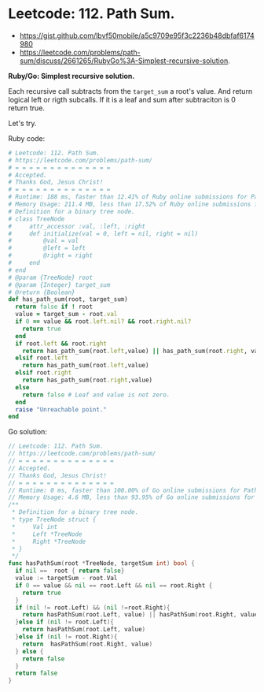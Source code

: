 # Leetcode: 112. Path Sum.

- https://gist.github.com/lbvf50mobile/a5c9709e95f3c2236b48dbfaf6174980
- https://leetcode.com/problems/path-sum/discuss/2661265/RubyGo%3A-Simplest-recursive-solution.

**Ruby/Go: Simplest recursive solution.**

Each recursive call subtracts from the `target_sum` a root's value. And return logical left or rigth subcalls. If it is a leaf and sum after subtraciton is 0 return true.

Let's try.

Ruby code:
```Ruby
# Leetcode: 112. Path Sum.
# https://leetcode.com/problems/path-sum/
# = = = = = = = = = = = = = =
# Accepted.
# Thanks God, Jesus Christ!
# = = = = = = = = = = = = = =
# Runtime: 188 ms, faster than 12.41% of Ruby online submissions for Path Sum.
# Memory Usage: 211.4 MB, less than 17.52% of Ruby online submissions for Path Sum.
# Definition for a binary tree node.
# class TreeNode
#     attr_accessor :val, :left, :right
#     def initialize(val = 0, left = nil, right = nil)
#         @val = val
#         @left = left
#         @right = right
#     end
# end
# @param {TreeNode} root
# @param {Integer} target_sum
# @return {Boolean}
def has_path_sum(root, target_sum)
  return false if ! root
  value = target_sum - root.val
  if 0 == value && root.left.nil? && root.right.nil?
    return true
  end
  if root.left && root.right
    return has_path_sum(root.left,value) || has_path_sum(root.right, value)
  elsif root.left
    return has_path_sum(root.left,value)
  elsif root.right
    return has_path_sum(root.right,value)
  else
    return false # Leaf and value is not zero.
  end
  raise "Unreachable point."
end
```

Go solution:
```Go
// Leetcode: 112. Path Sum.
// https://leetcode.com/problems/path-sum/
// = = = = = = = = = = = = = =
// Accepted.
// Thanks God, Jesus Christ!
// = = = = = = = = = = = = = =
// Runtime: 0 ms, faster than 100.00% of Go online submissions for Path Sum.
// Memory Usage: 4.6 MB, less than 93.95% of Go online submissions for Path Sum.
/**
 * Definition for a binary tree node.
 * type TreeNode struct {
 *     Val int
 *     Left *TreeNode
 *     Right *TreeNode
 * }
 */
func hasPathSum(root *TreeNode, targetSum int) bool {
  if nil ==  root { return false}
  value := targetSum - root.Val
  if 0 == value && nil == root.Left && nil == root.Right {
    return true
  }
  if (nil != root.Left) && (nil !=root.Right){
    return hasPathSum(root.Left, value) || hasPathSum(root.Right, value)
  }else if (nil != root.Left){
    return hasPathSum(root.Left, value)
  }else if (nil != root.Right){
    return  hasPathSum(root.Right, value)
  } else {
    return false
  }
  return false
}
```
